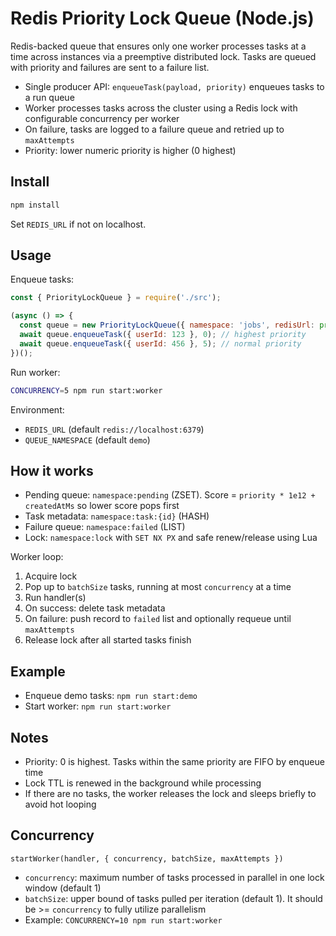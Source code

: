 # Redis Priority Lock Queue (Node.js)

Redis-backed queue that ensures only one worker processes tasks at a time across instances via a preemptive distributed lock. Tasks are queued with priority and failures are sent to a failure list.

- Single producer API: `enqueueTask(payload, priority)` enqueues tasks to a run queue
- Worker processes tasks across the cluster using a Redis lock with configurable concurrency per worker
- On failure, tasks are logged to a failure queue and retried up to `maxAttempts`
- Priority: lower numeric priority is higher (0 highest)

## Install

```bash
npm install
```

Set `REDIS_URL` if not on localhost.

## Usage

Enqueue tasks:

```js
const { PriorityLockQueue } = require('./src');

(async () => {
  const queue = new PriorityLockQueue({ namespace: 'jobs', redisUrl: process.env.REDIS_URL });
  await queue.enqueueTask({ userId: 123 }, 0); // highest priority
  await queue.enqueueTask({ userId: 456 }, 5); // normal priority
})();
```

Run worker:

```bash
CONCURRENCY=5 npm run start:worker
```

Environment:

- `REDIS_URL` (default `redis://localhost:6379`)
- `QUEUE_NAMESPACE` (default `demo`)

## How it works

- Pending queue: `namespace:pending` (ZSET). Score = `priority * 1e12 + createdAtMs` so lower score pops first
- Task metadata: `namespace:task:{id}` (HASH)
- Failure queue: `namespace:failed` (LIST)
- Lock: `namespace:lock` with `SET NX PX` and safe renew/release using Lua

Worker loop:

1. Acquire lock
2. Pop up to `batchSize` tasks, running at most `concurrency` at a time
3. Run handler(s)
4. On success: delete task metadata
5. On failure: push record to `failed` list and optionally requeue until `maxAttempts`
6. Release lock after all started tasks finish

## Example

- Enqueue demo tasks: `npm run start:demo`
- Start worker: `npm run start:worker`

## Notes

- Priority: 0 is highest. Tasks within the same priority are FIFO by enqueue time
- Lock TTL is renewed in the background while processing
- If there are no tasks, the worker releases the lock and sleeps briefly to avoid hot looping

## Concurrency

`startWorker(handler, { concurrency, batchSize, maxAttempts })`

- `concurrency`: maximum number of tasks processed in parallel in one lock window (default 1)
- `batchSize`: upper bound of tasks pulled per iteration (default 1). It should be >= `concurrency` to fully utilize parallelism
- Example: `CONCURRENCY=10 npm run start:worker`